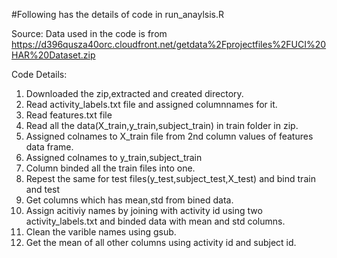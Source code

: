 #Following has the details of code in run_anaylsis.R

Source: Data used in the code is from  https://d396qusza40orc.cloudfront.net/getdata%2Fprojectfiles%2FUCI%20HAR%20Dataset.zip 

Code Details: 
1. Downloaded the zip,extracted and created directory.
2. Read activity_labels.txt file and assigned columnnames for it.
3. Read features.txt file
4. Read all the data(X_train,y_train,subject_train) in train folder in zip.
5. Assigned colnames to X_train file from 2nd column values of features data frame.
6. Assigned colnames to y_train,subject_train
7. Column binded all the train files into one.
8. Repest the same for test files(y_test,subject_test,X_test) and bind train and test
9. Get columns which has mean,std from bined data.
10. Assign acitiviy names by joining with activity id using two activity_labels.txt and binded data with mean and std columns.
11. Clean the varible names using gsub.
12. Get the mean of all other columns using activity id and subject id.
